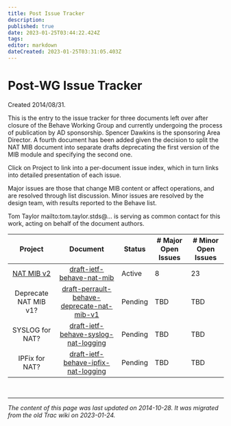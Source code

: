 ```yaml
---
title: Post Issue Tracker
description: 
published: true
date: 2023-01-25T03:44:22.424Z
tags: 
editor: markdown
dateCreated: 2023-01-25T03:31:05.403Z
---
```


# Post-WG Issue Tracker
Created 2014/08/31.

This is the entry to the issue tracker for three documents left over after closure of the Behave Working Group and currently undergoing the process of publication by AD sponsorship. Spencer Dawkins is the sponsoring Area Director. A fourth document has been added given the decision to split the NAT MIB document into separate drafts deprecating the first version of the MIB module and specifying the second one.

Click on Project to link into a per-document issue index, which in turn links into detailed presentation of each issue.

Major issues are those that change MIB content or affect operations, and are resolved through list discussion. Minor issues are resolved by the design team, with results reported to the Behave list.

Tom Taylor mailto:tom.taylor.stds@… is serving as common contact for this work, acting on behalf of the document authors.

|        Project        |                  Document                  | Status  | # Major Open Issues | # Minor Open Issues |
|:---------------------:|:------------------------------------------:|---------|---------------------|---------------------|
| [NAT MIB v2](/group/behave/NewNatMib)            | [draft-ietf-behave-nat-mib](https://datatracker.ietf.org/doc/draft-ietf-behave-nat-mib/)                  | Active  | 8                   | 23                  |
| Deprecate NAT MIB v1? | [draft-perrault-behave-deprecate-nat-mib-v1](https://datatracker.ietf.org/doc/draft-perrault-behave-deprecate-nat-mib-v1/) | Pending | TBD                 | TBD                 |
| SYSLOG for NAT?       | [draft-ietf-behave-syslog-nat-logging](https://datatracker.ietf.org/doc/draft-ietf-behave-syslog-nat-logging/)       | Pending | TBD                 | TBD                 |
| IPFix for NAT?        | [draft-ietf-behave-ipfix-nat-logging](https://datatracker.ietf.org/doc/draft-ietf-behave-ipfix-nat-logging/)        | Pending | TBD                 | TBD                 |

&nbsp;
&nbsp;
&nbsp;

---

*The content of this page was last updated on 2014-10-28. It was migrated from the old Trac wiki on 2023-01-24.*